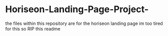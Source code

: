 # Horiseon-Landing-Page-Project-
the files within this repository are for the horiseon landing page
im too tired for this so RIP this readme